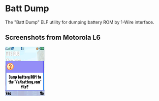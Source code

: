 Batt Dump
=========

The "Batt Dump" ELF utility for dumping battery ROM by 1-Wire interface.

## Screenshots from Motorola L6

![Screenshot of Batt Dump from Motorola L6](../images/Screenshot_BattDump_L6_1.png)
